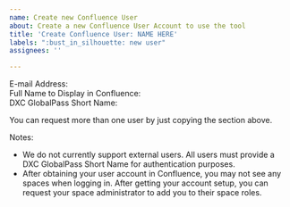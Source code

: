 ```yaml
---
name: Create new Confluence User
about: Create a new Confluence User Account to use the tool
title: 'Create Confluence User: NAME HERE'
labels: ":bust_in_silhouette: new user"
assignees: ''

---
```


E-mail Address:  
Full Name to Display in Confluence:  
DXC GlobalPass Short Name:  

You can request more than one user by just copying the section above.

Notes:
* We do not currently support external users. All users must provide a DXC GlobalPass Short Name for authentication purposes.
* After obtaining your user account in Confluence, you may not see any spaces when logging in.  After getting your account setup, you can request your space administrator to add you to their space roles.
